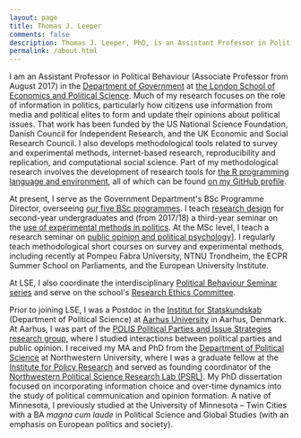 ```yaml
---
layout: page
title: Thomas J. Leeper
comments: false
description: Thomas J. Leeper, PhD, is an Assistant Professor in Political Behaviour in the Department of Government at the London School of Economics and Political Science. His research focuses substantively on the formation of political attitudes and methodologically on the development of tools for quantitative research, especially in the areas of experimental and survey research.
permalink: /about.html
---
```


I am an Assistant Professor in Political Behaviour (Associate Professor from August 2017) in the [Department of Government](http://www.lse.ac.uk/government/home.aspx) at [the London School of Economics and Political Science](http://www.lse.ac.uk/home.aspx). Much of my research focuses on the role of information in politics, particularly how citizens use information from media and political elites to form and update their opinions about political issues. That work has been funded by the US National Science Foundation, Danish Council for Independent Research, and the UK Economic and Social Research Council. I also develops methodological tools related to survey and experimental methods, internet-based research, reproducibility and replication, and computational social science. Part of my methodological research involves the development of research tools for [the R programming language and environment](https://cloud.r-project.org/), all of which can be found [on my GitHub profile](https://github.com/leeper).

At present, I serve as the Government Department's BSc Programme Director, overseeing [our five BSc programmes](http://www.lse.ac.uk/government/degreeProgrammes/programmes/undergraduate/Home.aspx). I teach [research design](http://www.thomasleeper.com/designcourse) for second-year undergraduates and (from 2017/18) a third-year seminar on the [use of experimental methods in politics](http://www.thomasleeper.com/exppolcourse). At the MSc level, I teach a research seminar on [public opinion and political psychology](http://www.thomasleeper.com/exppolcourse)]. I regularly teach methodological short courses on survey and experimental methods, including recently at Pompeu Fabra University, NTNU Trondheim, the ECPR Summer School on Parliaments, and the European University Institute.

At LSE, I also coordinate the interdisciplinary [Political Behaviour Seminar series](http://www.lse.ac.uk/government/research/resgroups/PoliticalBehaviour/Political-Behaviour.aspx) and serve on the school's [Research Ethics Committee](http://www.lse.ac.uk/intranet/researchAndDevelopment/researchDivision/policyAndEthics/ethicsGuidanceAndForms.aspx).

Prior to joining LSE, I was a Postdoc in the [Institut for Statskundskab](http://ps.au.dk/en/) (Department of Political Science) at [Aarhus University](http://www.au.dk/en/) in Aarhus, Denmark. At Aarhus, I was part of the [POLIS Political Parties and Issue Strategies research group](http://ps.au.dk/en/research/research-centres-and-units/polis/), where I studied interactions between political parties and public opinion. I received my MA and PhD from the [Department of Political Science](http://www.polisci.northwestern.edu/) at Northwestern University, where I was a graduate fellow at the [Institute for Policy Research](http://www.northwestern.edu/ipr/) and served as founding coordinator of the [Northwestern Political Science Research Lab (PSRL)](http://faculty.wcas.northwestern.edu/~jnd260/lab.html). My PhD dissertation focused on incorporating information choice and over-time dynamics into the study of political communication and opinion formation. A native of Minnesota, I previously studied at the University of Minnesota &#8211; Twin Cities with a BA *magna cum laude* in Political Science and Global Studies (with an emphasis on European politics and society).
